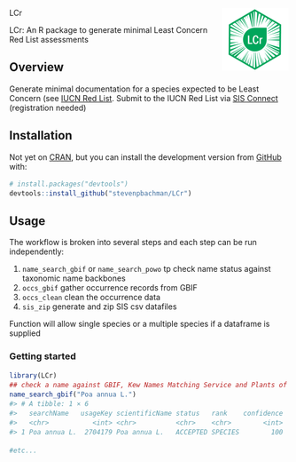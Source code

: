 
LCr
<a href="https://stevenpbachman.github.io/LCr/"><img src="man/figures/logo.png" align="right" height="113" alt="LCr website" /></a>

LCr: An R package to generate minimal Least Concern Red List assessments

## Overview

Generate minimal documentation for a species expected to be Least
Concern (see [IUCN Red List](https://www.iucnredlist.org/). Submit to
the IUCN Red List via [SIS Connect](https://connect.iucnredlist.org/)
(registration needed)

## Installation

Not yet on [CRAN](https://CRAN.R-project.org), but you can install the
development version from [GitHub](https://github.com/) with:

``` r
# install.packages("devtools")
devtools::install_github("stevenpbachman/LCr")
```

## Usage

The workflow is broken into several steps and each step can be run
independently:

1.  `name_search_gbif` or `name_search_powo` tp check name status
    against taxonomic name backbones
2.  `occs_gbif` gather occurrence records from GBIF
3.  `occs_clean` clean the occurrence data
4.  `sis_zip` generate and zip SIS csv datafiles

Function will allow single species or a multiple species if a dataframe
is supplied

### Getting started

``` r
library(LCr)
## check a name against GBIF, Kew Names Matching Service and Plants of the World Online
name_search_gbif("Poa annua L.")
#> # A tibble: 1 × 6
#>   searchName   usageKey scientificName status   rank    confidence
#>   <chr>           <int> <chr>          <chr>    <chr>        <int>
#> 1 Poa annua L.  2704179 Poa annua L.   ACCEPTED SPECIES        100

#etc...
```
